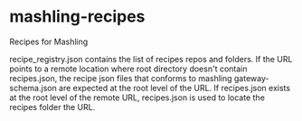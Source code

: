 # mashling-recipes
Recipes for Mashling

recipe_registry.json contains the list of recipes repos and folders. If the URL points to a remote location where root directory doesn't contain recipes.json, the recipe json files that conforms to mashling gateway-schema.json are expected at the root level of the URL. If recipes.json exists at the root level of the remote URL, recipes.json is used to locate the recipes folder the URL. 
